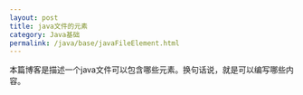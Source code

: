 ```yaml
---
layout: post
title: java文件的元素
category: Java基础
permalink: /java/base/javaFileElement.html
---
```

本篇博客是描述一个java文件可以包含哪些元素。换句话说，就是可以编写哪些内容。
